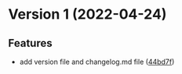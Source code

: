 # Version 1 (2022-04-24)

## Features
* add version file and changelog.md file ([44bd7f](https://github.com/BaronStack/release_notes/commit/44bd7fc1e4084287b94f5578717fe38fcff04eff))

